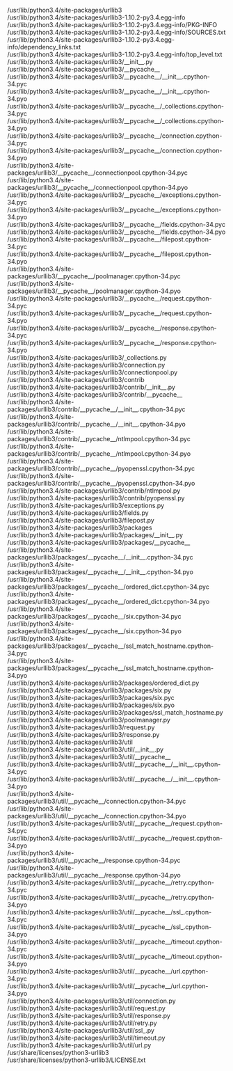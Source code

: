 /usr/lib/python3.4/site-packages/urllib3  
/usr/lib/python3.4/site-packages/urllib3-1.10.2-py3.4.egg-info  
/usr/lib/python3.4/site-packages/urllib3-1.10.2-py3.4.egg-info/PKG-INFO  
/usr/lib/python3.4/site-packages/urllib3-1.10.2-py3.4.egg-info/SOURCES.txt  
/usr/lib/python3.4/site-packages/urllib3-1.10.2-py3.4.egg-info/dependency\_links.txt  
/usr/lib/python3.4/site-packages/urllib3-1.10.2-py3.4.egg-info/top\_level.txt  
/usr/lib/python3.4/site-packages/urllib3/\_\_init\_\_.py  
/usr/lib/python3.4/site-packages/urllib3/\_\_pycache\_\_  
/usr/lib/python3.4/site-packages/urllib3/\_\_pycache\_\_/\_\_init\_\_.cpython-34.pyc  
/usr/lib/python3.4/site-packages/urllib3/\_\_pycache\_\_/\_\_init\_\_.cpython-34.pyo  
/usr/lib/python3.4/site-packages/urllib3/\_\_pycache\_\_/\_collections.cpython-34.pyc  
/usr/lib/python3.4/site-packages/urllib3/\_\_pycache\_\_/\_collections.cpython-34.pyo  
/usr/lib/python3.4/site-packages/urllib3/\_\_pycache\_\_/connection.cpython-34.pyc  
/usr/lib/python3.4/site-packages/urllib3/\_\_pycache\_\_/connection.cpython-34.pyo  
/usr/lib/python3.4/site-packages/urllib3/\_\_pycache\_\_/connectionpool.cpython-34.pyc  
/usr/lib/python3.4/site-packages/urllib3/\_\_pycache\_\_/connectionpool.cpython-34.pyo  
/usr/lib/python3.4/site-packages/urllib3/\_\_pycache\_\_/exceptions.cpython-34.pyc  
/usr/lib/python3.4/site-packages/urllib3/\_\_pycache\_\_/exceptions.cpython-34.pyo  
/usr/lib/python3.4/site-packages/urllib3/\_\_pycache\_\_/fields.cpython-34.pyc  
/usr/lib/python3.4/site-packages/urllib3/\_\_pycache\_\_/fields.cpython-34.pyo  
/usr/lib/python3.4/site-packages/urllib3/\_\_pycache\_\_/filepost.cpython-34.pyc  
/usr/lib/python3.4/site-packages/urllib3/\_\_pycache\_\_/filepost.cpython-34.pyo  
/usr/lib/python3.4/site-packages/urllib3/\_\_pycache\_\_/poolmanager.cpython-34.pyc  
/usr/lib/python3.4/site-packages/urllib3/\_\_pycache\_\_/poolmanager.cpython-34.pyo  
/usr/lib/python3.4/site-packages/urllib3/\_\_pycache\_\_/request.cpython-34.pyc  
/usr/lib/python3.4/site-packages/urllib3/\_\_pycache\_\_/request.cpython-34.pyo  
/usr/lib/python3.4/site-packages/urllib3/\_\_pycache\_\_/response.cpython-34.pyc  
/usr/lib/python3.4/site-packages/urllib3/\_\_pycache\_\_/response.cpython-34.pyo  
/usr/lib/python3.4/site-packages/urllib3/\_collections.py  
/usr/lib/python3.4/site-packages/urllib3/connection.py  
/usr/lib/python3.4/site-packages/urllib3/connectionpool.py  
/usr/lib/python3.4/site-packages/urllib3/contrib  
/usr/lib/python3.4/site-packages/urllib3/contrib/\_\_init\_\_.py  
/usr/lib/python3.4/site-packages/urllib3/contrib/\_\_pycache\_\_  
/usr/lib/python3.4/site-packages/urllib3/contrib/\_\_pycache\_\_/\_\_init\_\_.cpython-34.pyc  
/usr/lib/python3.4/site-packages/urllib3/contrib/\_\_pycache\_\_/\_\_init\_\_.cpython-34.pyo  
/usr/lib/python3.4/site-packages/urllib3/contrib/\_\_pycache\_\_/ntlmpool.cpython-34.pyc  
/usr/lib/python3.4/site-packages/urllib3/contrib/\_\_pycache\_\_/ntlmpool.cpython-34.pyo  
/usr/lib/python3.4/site-packages/urllib3/contrib/\_\_pycache\_\_/pyopenssl.cpython-34.pyc  
/usr/lib/python3.4/site-packages/urllib3/contrib/\_\_pycache\_\_/pyopenssl.cpython-34.pyo  
/usr/lib/python3.4/site-packages/urllib3/contrib/ntlmpool.py  
/usr/lib/python3.4/site-packages/urllib3/contrib/pyopenssl.py  
/usr/lib/python3.4/site-packages/urllib3/exceptions.py  
/usr/lib/python3.4/site-packages/urllib3/fields.py  
/usr/lib/python3.4/site-packages/urllib3/filepost.py  
/usr/lib/python3.4/site-packages/urllib3/packages  
/usr/lib/python3.4/site-packages/urllib3/packages/\_\_init\_\_.py  
/usr/lib/python3.4/site-packages/urllib3/packages/\_\_pycache\_\_  
/usr/lib/python3.4/site-packages/urllib3/packages/\_\_pycache\_\_/\_\_init\_\_.cpython-34.pyc  
/usr/lib/python3.4/site-packages/urllib3/packages/\_\_pycache\_\_/\_\_init\_\_.cpython-34.pyo  
/usr/lib/python3.4/site-packages/urllib3/packages/\_\_pycache\_\_/ordered\_dict.cpython-34.pyc  
/usr/lib/python3.4/site-packages/urllib3/packages/\_\_pycache\_\_/ordered\_dict.cpython-34.pyo  
/usr/lib/python3.4/site-packages/urllib3/packages/\_\_pycache\_\_/six.cpython-34.pyc  
/usr/lib/python3.4/site-packages/urllib3/packages/\_\_pycache\_\_/six.cpython-34.pyo  
/usr/lib/python3.4/site-packages/urllib3/packages/\_\_pycache\_\_/ssl\_match\_hostname.cpython-34.pyc  
/usr/lib/python3.4/site-packages/urllib3/packages/\_\_pycache\_\_/ssl\_match\_hostname.cpython-34.pyo  
/usr/lib/python3.4/site-packages/urllib3/packages/ordered\_dict.py  
/usr/lib/python3.4/site-packages/urllib3/packages/six.py  
/usr/lib/python3.4/site-packages/urllib3/packages/six.pyc  
/usr/lib/python3.4/site-packages/urllib3/packages/six.pyo  
/usr/lib/python3.4/site-packages/urllib3/packages/ssl\_match\_hostname.py  
/usr/lib/python3.4/site-packages/urllib3/poolmanager.py  
/usr/lib/python3.4/site-packages/urllib3/request.py  
/usr/lib/python3.4/site-packages/urllib3/response.py  
/usr/lib/python3.4/site-packages/urllib3/util  
/usr/lib/python3.4/site-packages/urllib3/util/\_\_init\_\_.py  
/usr/lib/python3.4/site-packages/urllib3/util/\_\_pycache\_\_  
/usr/lib/python3.4/site-packages/urllib3/util/\_\_pycache\_\_/\_\_init\_\_.cpython-34.pyc  
/usr/lib/python3.4/site-packages/urllib3/util/\_\_pycache\_\_/\_\_init\_\_.cpython-34.pyo  
/usr/lib/python3.4/site-packages/urllib3/util/\_\_pycache\_\_/connection.cpython-34.pyc  
/usr/lib/python3.4/site-packages/urllib3/util/\_\_pycache\_\_/connection.cpython-34.pyo  
/usr/lib/python3.4/site-packages/urllib3/util/\_\_pycache\_\_/request.cpython-34.pyc  
/usr/lib/python3.4/site-packages/urllib3/util/\_\_pycache\_\_/request.cpython-34.pyo  
/usr/lib/python3.4/site-packages/urllib3/util/\_\_pycache\_\_/response.cpython-34.pyc  
/usr/lib/python3.4/site-packages/urllib3/util/\_\_pycache\_\_/response.cpython-34.pyo  
/usr/lib/python3.4/site-packages/urllib3/util/\_\_pycache\_\_/retry.cpython-34.pyc  
/usr/lib/python3.4/site-packages/urllib3/util/\_\_pycache\_\_/retry.cpython-34.pyo  
/usr/lib/python3.4/site-packages/urllib3/util/\_\_pycache\_\_/ssl\_.cpython-34.pyc  
/usr/lib/python3.4/site-packages/urllib3/util/\_\_pycache\_\_/ssl\_.cpython-34.pyo  
/usr/lib/python3.4/site-packages/urllib3/util/\_\_pycache\_\_/timeout.cpython-34.pyc  
/usr/lib/python3.4/site-packages/urllib3/util/\_\_pycache\_\_/timeout.cpython-34.pyo  
/usr/lib/python3.4/site-packages/urllib3/util/\_\_pycache\_\_/url.cpython-34.pyc  
/usr/lib/python3.4/site-packages/urllib3/util/\_\_pycache\_\_/url.cpython-34.pyo  
/usr/lib/python3.4/site-packages/urllib3/util/connection.py  
/usr/lib/python3.4/site-packages/urllib3/util/request.py  
/usr/lib/python3.4/site-packages/urllib3/util/response.py  
/usr/lib/python3.4/site-packages/urllib3/util/retry.py  
/usr/lib/python3.4/site-packages/urllib3/util/ssl\_.py  
/usr/lib/python3.4/site-packages/urllib3/util/timeout.py  
/usr/lib/python3.4/site-packages/urllib3/util/url.py  
/usr/share/licenses/python3-urllib3  
/usr/share/licenses/python3-urllib3/LICENSE.txt  
